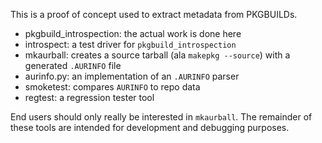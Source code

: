 This is a proof of concept used to extract metadata from PKGBUILDs.

  - pkgbuild_introspection: the actual work is done here
  - introspect: a test driver for `pkgbuild_introspection`
  - mkaurball: creates a source tarball (ala `makepkg --source`) with a
    generated `.AURINFO` file
  - aurinfo.py: an implementation of an `.AURINFO` parser
  - smoketest: compares `AURINFO` to repo data
  - regtest: a regression tester tool

End users should only really be interested in `mkaurball`. The remainder of these
tools are intended for development and debugging purposes.
